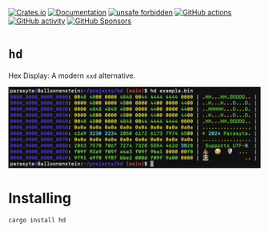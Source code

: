 [![Crates.io](https://img.shields.io/crates/v/hd)](https://crates.io/crates/hd "Crates.io version")
[![Documentation](https://img.shields.io/docsrs/hd)](https://docs.rs/hd "Documentation")
[![unsafe forbidden](https://img.shields.io/badge/unsafe-forbidden-success.svg)](https://github.com/rust-secure-code/safety-dance/)
[![GitHub actions](https://img.shields.io/github/actions/workflow/status/parasyte/hd/ci.yml?branch=main)](https://github.com/parasyte/hd/actions "CI")
[![GitHub activity](https://img.shields.io/github/last-commit/parasyte/hd)](https://github.com/parasyte/hd/commits "Commit activity")
[![GitHub Sponsors](https://img.shields.io/github/sponsors/parasyte)](https://github.com/sponsors/parasyte "Sponsors")

# `hd`

Hex Display: A modern `xxd` alternative.

![Screenshot](./img/screenshot.png)

# Installing

```bash
cargo install hd
```

